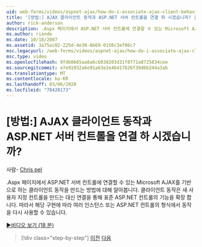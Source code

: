 ```yaml
---
uid: web-forms/videos/aspnet-ajax/how-do-i-associate-ajax-client-behavior-with-an-aspnet-server-control
title: '[방법:] AJAX 클라이언트 동작과 ASP.NET 서버 컨트롤을 연결 하 시겠습니까? | Microsoft Docs'
author: rick-anderson
description: .Aspx 페이지에서 ASP.NET 서버 컨트롤에 연결할 수 있는 Microsoft AJAX를 기반으로 하는 클라이언트 동작을 만드는 방법에 대해 알아봅니다. 클라이언트 동작 e ...
ms.author: riande
ms.date: 10/18/2007
ms.assetid: 3a75ac02-225d-4e30-8669-0156c3ef06c7
msc.legacyurl: /web-forms/videos/aspnet-ajax/how-do-i-associate-ajax-client-behavior-with-an-aspnet-server-control
msc.type: video
ms.openlocfilehash: 9fdb0665aa8a6cb038203d31f8f71a8725834cee
ms.sourcegitcommit: e7e91932a6e91a63e2e46417626f39d6b244a3ab
ms.translationtype: MT
ms.contentlocale: ko-KR
ms.lasthandoff: 03/06/2020
ms.locfileid: "78420173"
---
```

# <a name="how-do-i-associate-ajax-client-behavior-with-an-aspnet-server-control"></a>[방법:] AJAX 클라이언트 동작과 ASP.NET 서버 컨트롤을 연결 하 시겠습니까?

사람- [Chris pel](https://twitter.com/chrispels)

.Aspx 페이지에서 ASP.NET 서버 컨트롤에 연결할 수 있는 Microsoft AJAX를 기반으로 하는 클라이언트 동작을 만드는 방법에 대해 알아봅니다. 클라이언트 동작은 새 사용자 지정 컨트롤을 만드는 대신 연결을 통해 표준 ASP.NET 컨트롤의 기능을 확장 합니다. 따라서 해당 구현에 따라 여러 인스턴스 또는 ASP.NET 컨트롤의 형식에서 동작을 다시 사용할 수 있습니다.

[&#9654;비디오 보기 (18 분)](https://channel9.msdn.com/Blogs/ASP-NET-Site-Videos/how-do-i-associate-ajax-client-behavior-with-an-aspnet-server-control)

> [!div class="step-by-step"]
> [이전](how-do-i-build-custom-server-controls-that-work-with-or-without-aspnet-ajax.md)
> [다음](how-do-i-retrieve-values-from-server-side-ajax-controls.md)
